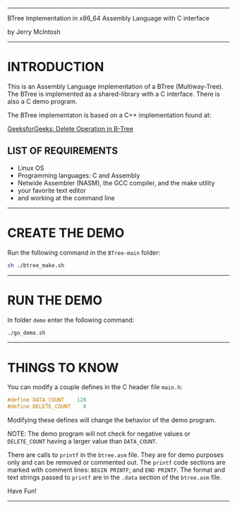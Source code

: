 
---

BTree Implementation in x86_64 Assembly Language with C interface

by Jerry McIntosh

---

# INTRODUCTION
This is an Assembly Language implementation of a BTree (Multiway-Tree).  The BTree is implemented as a shared-library with a C interface.  There is also a C demo program.

The BTree implementaton is based on a C++ implementation found at:

[GeeksforGeeks: Delete Operation in B-Tree](https://www.geeksforgeeks.org/delete-operation-in-b-tree/?ref=lbp)

## LIST OF REQUIREMENTS

+ Linux OS
+ Programming languages: C and Assembly
+ Netwide Assembler (NASM), the GCC compiler, and the make utility
+ your favorite text editor
+ and working at the command line

---

# CREATE THE DEMO
Run the following command in the `BTree-main` folder:
```bash
sh ./btree_make.sh
```

---

# RUN THE DEMO
In folder `demo` enter the following command:
```bash
./go_demo.sh
```

---

# THINGS TO KNOW
You can modify a couple defines in the C header file `main.h`:
```c
#define DATA_COUNT    128
#define DELETE_COUNT    0
```
Modifying these defines will change the behavior of the demo program.

NOTE: The demo program will not check for negative values or `DELETE_COUNT` having a larger value than `DATA_COUNT`.

There are calls to `printf` in the `btree.asm` file.  They are for demo purposes only and can be removed or commented out.  The `printf` code sections are marked with comment lines: `BEGIN PRINTF`; and `END PRINTF`.  The format and text strings passed to `printf` are in the `.data` section of the `btree.asm` file.

Have Fun!

---

